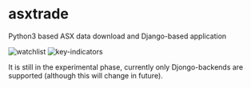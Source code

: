 # asxtrade
Python3 based ASX data download and Django-based application

![watchlist](https://user-images.githubusercontent.com/11968760/91777314-da1bdb00-ec32-11ea-929e-66a1befc0d90.png)
![key-indicators](https://user-images.githubusercontent.com/11968760/91777703-ed7b7600-ec33-11ea-87bf-b647033ed06f.png)

It is still in the experimental phase, currently only Djongo-backends are supported (although this will change in future).
